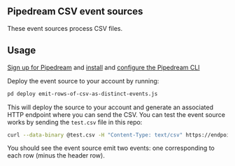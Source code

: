 ## Pipedream CSV event sources

These event sources process CSV files.

## Usage

[Sign up for Pipedream](https://pipedream.com) and [install](https://pipedream.com/docs/cli/install/) and [configure the Pipedream CLI](https://pipedream.com/docs/cli/login/)

Deploy the event source to your account by running:

```bash
pd deploy emit-rows-of-csv-as-distinct-events.js
```

This will deploy the source to your account and generate an associated HTTP endpoint where you can send the CSV. You can test the event source works by sending the `test.csv` file in this repo:

```bash
curl --data-binary @test.csv -H "Content-Type: text/csv" https://endpoint.m.pipedream.net
```

You should see the event source emit two events: one corresponding to each row (minus the header row).